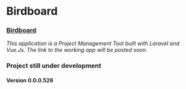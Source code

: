 # Birdboard

### [Birdboard](#)
*This application is a Project Management Tool built with Laravel and Vue.Js. The link to the working app will be posted soon.*

### Project still under development
#### Version 0.0.0.526
